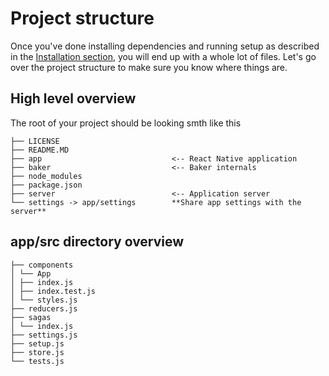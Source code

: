 # Project structure

Once you've done installing dependencies and running setup as described in the [Installation section](/gettingstarted/installation.md), you will end up with a whole lot of files. Let's go over the project structure to make sure you know where things are.

## High level overview

The root of your project should be looking smth like this

```
├── LICENSE
├── README.MD
├── app                             <-- React Native application
├── baker                           <-- Baker internals
├── node_modules
├── package.json
├── server                          <-- Application server
└── settings -> app/settings        **Share app settings with the server** 
```

## app/src directory overview

```
├── components
│ └── App
│ ├── index.js
│ ├── index.test.js
│ └── styles.js
├── reducers.js
├── sagas
│ └── index.js
├── settings.js
├── setup.js
├── store.js
└── tests.js
```